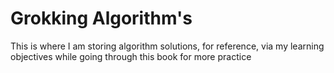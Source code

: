 # Grokking Algorithm's

This is where I am storing algorithm solutions, for reference, via my learning objectives while going through this book for more practice
